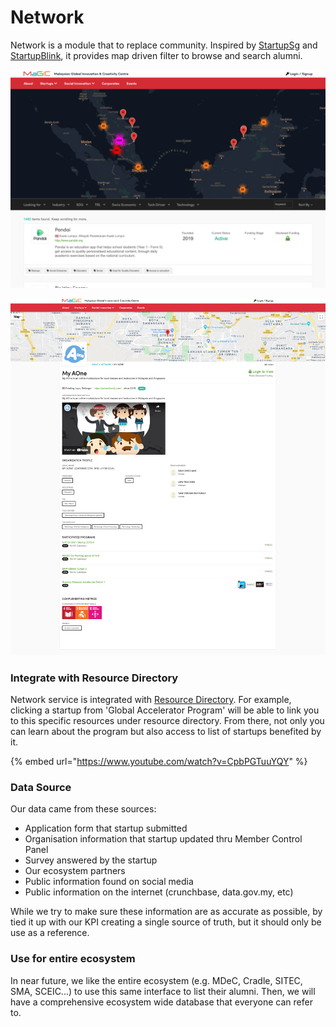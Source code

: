 # Network

Network is a module that to replace community. Inspired by [StartupSg](https://www.startupsg.gov.sg/) and [StartupBlink](https://startupblink.com/), it provides map  driven filter to browse and search alumni.

![Map view filter](../../.gitbook/assets/screenshot-2021-03-17-at-1.39.28-pm.png)

![Alumni detail page showing their attributes, team members and program joined.](../../.gitbook/assets/my-aone%20%281%29.png)

### Integrate with Resource Directory

Network service is integrated with [Resource Directory](../open-source-modules/resource-directory.md). For example, clicking a startup from 'Global Accelerator Program' will be able to link you to this specific resources under resource directory. From there, not only you can learn about the program but also access to list of startups benefited by it.

{% embed url="https://www.youtube.com/watch?v=CpbPGTuuYQY" %}

### Data Source

Our data came from these sources:

* Application form that startup submitted
* Organisation information that startup updated thru Member Control Panel
* Survey answered by the startup
* Our ecosystem partners
* Public information found on social media
* Public information on the internet \(crunchbase, data.gov.my, etc\)

While we try to make sure these information are as accurate as possible, by tied it up with our KPI creating a single source of truth, but it should only be use as a reference.

### Use for entire ecosystem

In near future, we like the entire ecosystem \(e.g. MDeC, Cradle, SITEC, SMA, SCEIC...\) to use this same interface to list their alumni. Then, we will have a comprehensive ecosystem wide database that everyone can refer to.  

